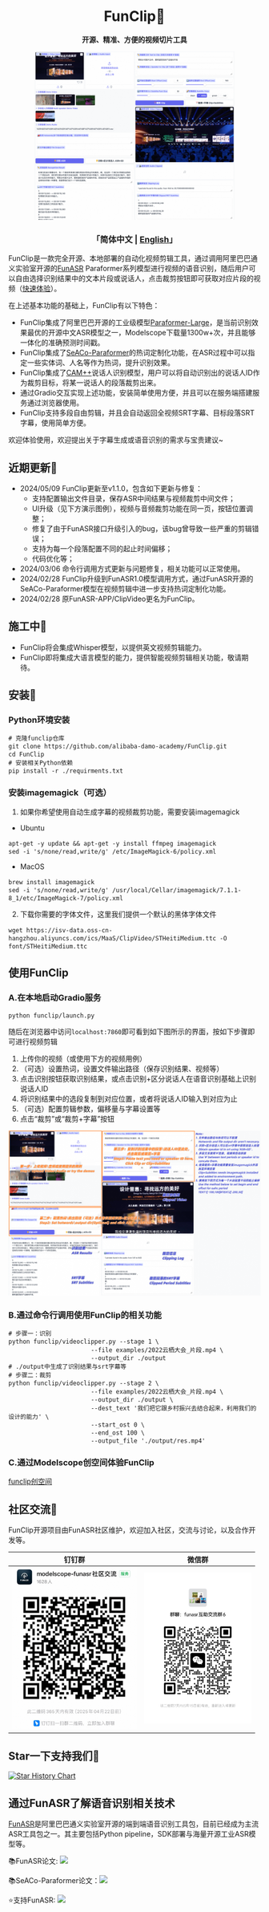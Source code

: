 # <center>FunClip🎥</center>

**<center>开源、精准、方便的视频切片工具</center>**

<center><img src="docs/images/interface.png" width=400/></center>

### <center>「简体中文 | [English](./README.md)」</center>

FunClip是一款完全开源、本地部署的自动化视频剪辑工具，通过调用阿里巴巴通义实验室开源的[FunASR](https://github.com/alibaba-damo-academy/FunASR) Paraformer系列模型进行视频的语音识别，随后用户可以自由选择识别结果中的文本片段或说话人，点击裁剪按钮即可获取对应片段的视频（[快速体验](https://modelscope.cn/studios/iic/funasr_app_clipvideo/summary)）。

在上述基本功能的基础上，FunClip有以下特色：
- FunClip集成了阿里巴巴开源的工业级模型[Paraformer-Large](https://modelscope.cn/models/iic/speech_paraformer-large_asr_nat-zh-cn-16k-common-vocab8404-pytorch/summary)，是当前识别效果最优的开源中文ASR模型之一，Modelscope下载量1300w+次，并且能够一体化的准确预测时间戳。
- FunClip集成了[SeACo-Paraformer](https://modelscope.cn/models/iic/speech_seaco_paraformer_large_asr_nat-zh-cn-16k-common-vocab8404-pytorch/summary)的热词定制化功能，在ASR过程中可以指定一些实体词、人名等作为热词，提升识别效果。
- FunClip集成了[CAM++](https://modelscope.cn/models/iic/speech_campplus_sv_zh-cn_16k-common/summary)说话人识别模型，用户可以将自动识别出的说话人ID作为裁剪目标，将某一说话人的段落裁剪出来。
- 通过Gradio交互实现上述功能，安装简单使用方便，并且可以在服务端搭建服务通过浏览器使用。
- FunClip支持多段自由剪辑，并且会自动返回全视频SRT字幕、目标段落SRT字幕，使用简单方便。

欢迎体验使用，欢迎提出关于字幕生成或语音识别的需求与宝贵建议~

## 近期更新🚀

- 2024/05/09 FunClip更新至v1.1.0，包含如下更新与修复：
  - 支持配置输出文件目录，保存ASR中间结果与视频裁剪中间文件；
  - UI升级（见下方演示图例），视频与音频裁剪功能在同一页，按钮位置调整；
  - 修复了由于FunASR接口升级引入的bug，该bug曾导致一些严重的剪辑错误；
  - 支持为每一个段落配置不同的起止时间偏移；
  - 代码优化等；
- 2024/03/06 命令行调用方式更新与问题修复，相关功能可以正常使用。
- 2024/02/28 FunClip升级到FunASR1.0模型调用方式，通过FunASR开源的SeACo-Paraformer模型在视频剪辑中进一步支持热词定制化功能。
- 2024/02/28 原FunASR-APP/ClipVideo更名为FunClip。

## 施工中🌵

- FunClip将会集成Whisper模型，以提供英文视频剪辑能力。
- FunClip即将集成大语言模型的能力，提供智能视频剪辑相关功能，敬请期待。

## 安装🔨

### Python环境安装

```shell
# 克隆funclip仓库
git clone https://github.com/alibaba-damo-academy/FunClip.git
cd FunClip
# 安装相关Python依赖
pip install -r ./requirments.txt
```

### 安装imagemagick（可选）

1. 如果你希望使用自动生成字幕的视频裁剪功能，需要安装imagemagick

- Ubuntu
```shell
apt-get -y update && apt-get -y install ffmpeg imagemagick
sed -i 's/none/read,write/g' /etc/ImageMagick-6/policy.xml
```
- MacOS
```shell
brew install imagemagick
sed -i 's/none/read,write/g' /usr/local/Cellar/imagemagick/7.1.1-8_1/etc/ImageMagick-7/policy.xml 
```

2. 下载你需要的字体文件，这里我们提供一个默认的黑体字体文件

```shell
wget https://isv-data.oss-cn-hangzhou.aliyuncs.com/ics/MaaS/ClipVideo/STHeitiMedium.ttc -O font/STHeitiMedium.ttc
```

## 使用FunClip

### A.在本地启动Gradio服务

```shell
python funclip/launch.py
```
随后在浏览器中访问```localhost:7860```即可看到如下图所示的界面，按如下步骤即可进行视频剪辑
1. 上传你的视频（或使用下方的视频用例）
2. （可选）设置热词，设置文件输出路径（保存识别结果、视频等）
3. 点击识别按钮获取识别结果，或点击识别+区分说话人在语音识别基础上识别说话人ID
4. 将识别结果中的选段复制到对应位置，或者将说话人ID输入到对应为止
5. （可选）配置剪辑参数，偏移量与字幕设置等
6. 点击“裁剪”或“裁剪+字幕”按钮

<img src="docs/images/guide.png"/>

### B.通过命令行调用使用FunClip的相关功能
```shell
# 步骤一：识别
python funclip/videoclipper.py --stage 1 \
                       --file examples/2022云栖大会_片段.mp4 \
                       --output_dir ./output
# ./output中生成了识别结果与srt字幕等
# 步骤二：裁剪
python funclip/videoclipper.py --stage 2 \
                       --file examples/2022云栖大会_片段.mp4 \
                       --output_dir ./output \
                       --dest_text '我们把它跟乡村振兴去结合起来，利用我们的设计的能力' \
                       --start_ost 0 \
                       --end_ost 100 \
                       --output_file './output/res.mp4'
```

### C.通过Modelscope创空间体验FunClip
[funclip创空间](https://modelscope.cn/studios/iic/funasr_app_clipvideo/summary)

## 社区交流🍟

FunClip开源项目由FunASR社区维护，欢迎加入社区，交流与讨论，以及合作开发等。

|                              钉钉群                                |                     微信群                      |
|:-------------------------------------------------------------------:|:-----------------------------------------------------:|
| <div align="left"><img src="docs/images/dingding.png" width="250"/> | <img src="docs/images/wechat.png" width="215"/></div> |

## Star一下支持我们🌟

[![Star History Chart](https://api.star-history.com/svg?repos=alibaba-damo-academy/FunClip&type=Date)](https://star-history.com/#alibaba-damo-academy/FunClip&Date)

## 通过FunASR了解语音识别相关技术

[FunASR](https://github.com/alibaba-damo-academy/FunASR)是阿里巴巴通义实验室开源的端到端语音识别工具包，目前已经成为主流ASR工具包之一。其主要包括Python pipeline，SDK部署与海量开源工业ASR模型等。

📚FunASR论文: <a href="https://arxiv.org/abs/2305.11013"><img src="https://img.shields.io/badge/Arxiv-2305.11013-orange"></a> 

📚SeACo-Paraformer论文：<a href="https://arxiv.org/abs/2308.03266"><img src="https://img.shields.io/badge/Arxiv-2308.03266-orange"></a> 

⭐支持FunASR: <a href='https://github.com/alibaba-damo-academy/FunASR.stargazers'><img src='https://img.shields.io/github/stars/alibaba-damo-academy/FunASR.svg?style=social'></a>
